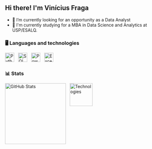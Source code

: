 ## Hi there! I'm Vinícius Fraga

- 🔭 I’m currently looking for an opportunity as a Data Analyst
- 🌱 I'm currently studying for a MBA in Data Science and Analytics at USP/ESALQ.

### 🖥️ Languages and technologies


<img
  align="left"
  alt="Python"
  title="Python"
  width="30px"
  style="padding-right: 10px;"
  src="https://cdn.jsdelivr.net/gh/devicons/devicon@latest/icons/python/python-original.svg" 
/>


<img 
  align="left"
  alt="SQL"
  title="SQL"
  width="30px"
  style="padding-right: 10px;"
  src="https://cdn.jsdelivr.net/gh/devicons/devicon@latest/icons/azuresqldatabase/azuresqldatabase-original.svg"
/>

  
<img
  align="left"
  title="PowerBI" 
  href="https://commons.wikimedia.org/wiki/File:New_Power_BI_Logo.svg"
  width="30px" 
  style="padding-right: 10px;"
  alt="Power BI" 
  src="https://upload.wikimedia.org/wikipedia/commons/thumb/c/cf/New_Power_BI_Logo.svg/512px-New_Power_BI_Logo.svg.png?20210102182532"
/>
  
  
<img 
  align="left"
  title="Excel" 
  href="https://commons.wikimedia.org/wiki/File:Microsoft_Office_Excel_(2019%E2%80%93present).svg"
  width="30px" 
  style="padding-right: 10px;"
  alt="Excel" 
  src="https://upload.wikimedia.org/wikipedia/commons/thumb/3/34/Microsoft_Office_Excel_%282019%E2%80%93present%29.svg/512px-Microsoft_Office_Excel_%282019%E2%80%93present%29.svg.png?20190925171014"
/>

<br/>
<br/>


### 📊 Stats
<p>
  <img
    align="left"
    alt="GitHub Stats"
    height="200"
    style="padding-right: 10px;"
    src="https://github-readme-stats.vercel.app/api?username=fragavini&show_icons=true&theme=dracula&include_all_commits=true&locale=en"
/>

 <img
    align="left"
    alt="Technologies"
    height="75"
    style="padding-right: 10px;"
    src="https://github-readme-stats.vercel.app/api/top-langs/?username=fragavini&theme=dracula&layout=compact&custom_title=Technologies&langs_count=3"
/>
